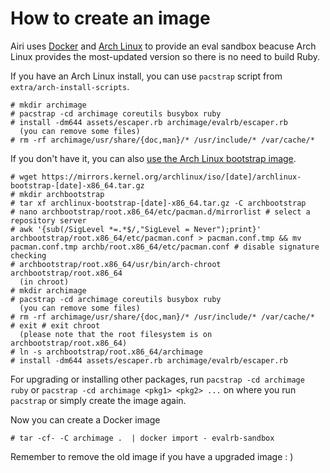 How to create an image
======================

Airi uses [Docker](https://www.docker.com) and [Arch Linux](https://www.archlinux.org) to provide an eval sandbox beacuse Arch Linux provides the most-updated version so there is no need to build Ruby.

If you have an Arch Linux install, you can use `pacstrap` script from `extra/arch-install-scripts`.

    # mkdir archimage
    # pacstrap -cd archimage coreutils busybox ruby
    # install -dm644 assets/escaper.rb archimage/evalrb/escaper.rb
      (you can remove some files)
    # rm -rf archimage/usr/share/{doc,man}/* /usr/include/* /var/cache/*


If you don't have it, you can also [use the Arch Linux bootstrap image](https://wiki.archlinux.org/index.php/Install_from_existing_Linux#Method_1:_Using_the_Bootstrap_Image_.28recommended.29).

    # wget https://mirrors.kernel.org/archlinux/iso/[date]/archlinux-bootstrap-[date]-x86_64.tar.gz
    # mkdir archbootstrap
    # tar xf archlinux-bootstrap-[date]-x86_64.tar.gz -C archbootstrap
    # nano archbootstrap/root.x86_64/etc/pacman.d/mirrorlist # select a repository server
    # awk '{sub(/SigLevel *=.*$/,"SigLevel = Never");print}' archbootstrap/root.x86_64/etc/pacman.conf > pacman.conf.tmp && mv pacman.conf.tmp archb/root.x86_64/etc/pacman.conf # disable signature checking
    # archbootstrap/root.x86_64/usr/bin/arch-chroot archbootstrap/root.x86_64
      (in chroot)
    # mkdir archimage
    # pacstrap -cd archimage coreutils busybox ruby
      (you can remove some files)
    # rm -rf archimage/usr/share/{doc,man}/* /usr/include/* /var/cache/*
    # exit # exit chroot
      (please note that the root filesystem is on archbootstrap/root.x86_64)
    # ln -s archbootstrap/root.x86_64/archimage
    # install -dm644 assets/escaper.rb archimage/evalrb/escaper.rb

For upgrading or installing other packages, run `pacstrap -cd archimage ruby` or `pacstrap -cd archimage <pkg1> <pkg2> ...` on where you run `pacstrap` or simply create the image again.

Now you can create a Docker image

    # tar -cf- -C archimage .  | docker import - evalrb-sandbox

Remember to remove the old image if you have a upgraded image : )

